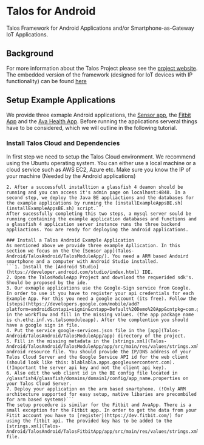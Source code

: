 # Talos for Android
Talos Framework for Android Applications and/or Smartphone-as-Gateway IoT Applications. 

## Background
For more information about the Talos Project please see the [project website](https://talos-crypto.github.io).
The embedded version of the framework (designed for IoT devices with IP functionality) can be found [here](https://github.com/Talos-crypto/Talos-Contiki)


## Setup Example Applications
We provide three exmaple Android applications, the [Sensor app](Talos-Android/TalosAndroid/TalosModuleApp/), the [Fitbit App](Talos-Android/TalosAndroid/TalosFitbitApp/) and the [Ava Health App](Talos-Android/TalosAndroid/TalosAvaApp/). Before running the applications serveral things have to be considered, which we will outline in the following tutorial.

### Install Talos Cloud and Dependencies
In first step we need to setup the Talos Cloud environment. We recommend using the Ubuntu operating system. You can either use a local machine or a cloud service such as AWS EC2, Azure etc. Make sure you know the IP of your machine (Needed by the Android applications) 
```1. First run the Cloud installation script [installTalosCloud.sh](installTalosCloud.sh), which install a glassfish 4 JAVA Application server, the MySQL database and the Talos dependencies. 
2. After a successfull installtion a glassfish 4 deamon should be running and you can access it's admin page on localhost:4848. In a second step, we deploy the Java BE appliactions and the databases for the example applications by running the [installExampleAppsBE.sh](installExampleAppsBE.sh) script.```
After sucessfully completing this two steps, a mysql server sould be running containing the example application databases and functions and a glassfish 4 application server instance runs the three backend appliactions. You are ready for deploying the android applications.

### Install a Talos Android Example Application
As mentioned above we provide three example Apllication. In this section we focus on the the [Sensor app](Talos-Android/TalosAndroid/TalosModuleApp/). You need a ARM based Andoird smartphone and a computer with Android Studio installed. 
```1. Install the [Android Studio](https://developer.android.com/studio/index.html) IDE.
2. Open the TalosModuleApp Project and download the requerided sdk's. Should be proposed by the ide.
3. Our exmaple applications use the Google-Sign service from Google. In order to use it you have to register your api credentials for each Example App. For this you need a google account (its free). Follow the [steps](https://developers.google.com/mobile/add?platform=android&cntapi=signin&cntapp=Default%20Demo%20App&cntpkg=com.google.samples.quickstart.signin) in the workflow and fill in the missing values. (the app package name is ch.ethz.inf.vs.talsomoduleapp). After the complention you should have a google sign in file.
4. Put the service google-services.json file in the [app](Talos-Android/TalosAndroid/TalosModuleApp/app) directory of the project.
5. Fill in the missing metadata in the [strings.xml](Talos-Android/TalosAndroid/TalosModuleApp/app/src/main/res/values/strings.xml) android resource file. You should provide the IP/DNS address of your Talos Cloud Server and the Google Service API id for the web client (should look like this: blablabla.apps.googleusercontent.com). (!Important the server api key and not the client api key).
6. Also edit the web client id in the BE config file located in /glassfish4/glassfish/domains/domain1/config/app_name.properties on your Talos Cloud Server.
7. Deploy your application on the arm based smartphone. (!Only ARM architecture supported for easy setup, native libaries are precombiled for arm based systems)```
The setup procedure is similar for the Fitbit and AvaApp. There is a small exception for the Fitbit app. In order to get the data from your Fitit account you have to [register](https://dev.fitbit.com/) for using the fitbit api. The provided key has to be added to the [strings.xml](Talos-Android/TalosAndroid/TalosFitbitApp/app/src/main/res/values/strings.xml) file.

